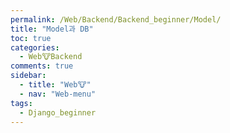 ```yaml
---
permalink: /Web/Backend/Backend_beginner/Model/
title: "Model과 DB"
toc: true
categories:
  - Web🐮Backend
comments: true
sidebar:
  - title: "Web🐮"
  - nav: "Web-menu"
tags:
  - Django_beginner
---
```

